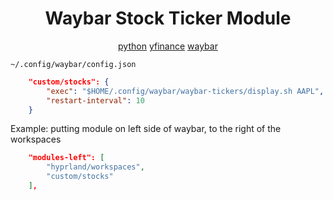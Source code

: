 <div align="center">

# Waybar Stock Ticker Module

[python](http://python.org)
[yfinance](https://github.com/ranaroussi/yfinance)
[waybar](https://github.com/Alexays/Waybar)
</div>

`~/.config/waybar/config.json`
```json
    "custom/stocks": {
        "exec": "$HOME/.config/waybar/waybar-tickers/display.sh AAPL",
        "restart-interval": 10
    }
```
Example: putting module on left side of waybar, to the right of the workspaces
```json
    "modules-left": [
        "hyprland/workspaces",
        "custom/stocks"
    ],
```
